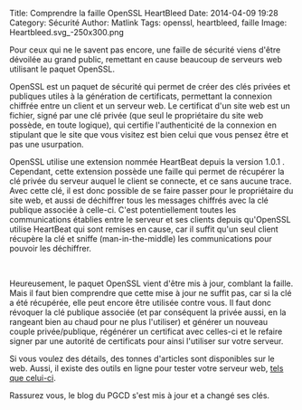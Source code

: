 Title: Comprendre la faille OpenSSL HeartBleed
Date: 2014-04-09 19:28
Category: Sécurité
Author: Matlink
Tags: openssl, heartbleed, faille
Image: Heartbleed.svg_-250x300.png

Pour ceux qui ne le savent pas encore, une faille de sécurité
viens d'être dévoilée au grand public, remettant en cause beaucoup de
serveurs web utilisant le paquet OpenSSL.

OpenSSL est un paquet de sécurité qui permet de créer des clés privées
et publiques utiles à la génération de certificats, permettant la
connexion chiffrée entre un client et un serveur web. Le certificat d'un
site web est un fichier, signé par une clé privée (que seul le
propriétaire du site web possède, en toute logique), qui certifie
l'authenticité de la connexion en stipulant que le site que vous visitez
est bien celui que vous pensez être et pas une usurpation.

OpenSSL utilise une extension nommée HeartBeat depuis la version 1.0.1 .
Cependant, cette extension possède une faille qui permet de récupérer la
clé privée du serveur auquel le client se connecte, et ce sans aucune
trace. Avec cette clé, il est donc possible de se faire passer pour le
propriétaire du site web, et aussi de déchiffrer tous les messages
chiffrés avec la clé publique associée à celle-ci. C'est potentiellement
toutes les communications établies entre le serveur et ses clients
depuis qu'OpenSSL utilise HeartBeat qui sont remises en cause, car il
suffit qu'un seul client récupère la clé et sniffe (man-in-the-middle)
les communications pour pouvoir les déchiffrer.

 

Heureusement, le paquet OpenSSL vient d'être mis à jour, comblant la
faille. Mais il faut bien comprendre que cette mise à jour ne suffit
pas, car si la clé a été récupérée, elle peut encore être utilisée
contre vous. Il faut donc révoquer la clé publique associée (et par
conséquent la privée aussi, en la rangeant bien au chaud pour ne plus
l'utiliser) et générer un nouveau couple privée/publique, régénérer un
certificat avec celles-ci et le refaire signer par une autorité de
certificats pour ainsi l'utiliser sur votre serveur.

Si vous voulez des détails, des tonnes d'articles sont disponibles sur
le web. Aussi, il existe des outils en ligne pour tester votre serveur
web, [tels que celui-ci](https://submeet.net/tools/heartbleed.php).

Rassurez vous, le blog du PGCD s'est mis à jour et a changé ses clés.
